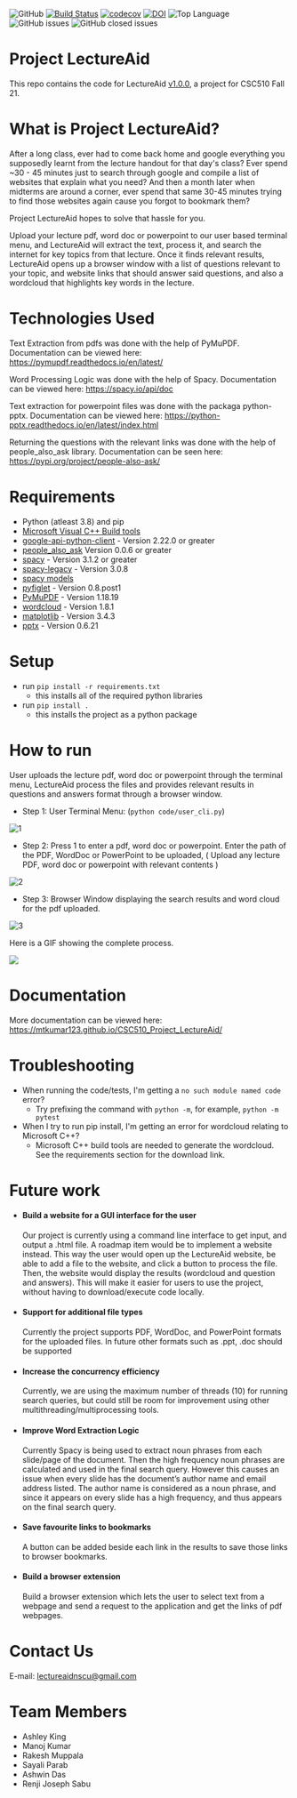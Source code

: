 ![GitHub](https://img.shields.io/github/license/mtkumar123/CSC510_Project_LectureAid)
[![Build Status](https://app.travis-ci.com/mtkumar123/CSC510_Project_LectureAid.svg?branch=main)](https://app.travis-ci.com/mtkumar123/CSC510_Project_LectureAid)
[![codecov](https://codecov.io/gh/mtkumar123/CSC510_Project_LectureAid/branch/main/graph/badge.svg?token=EEGIC8T7QM)](https://codecov.io/gh/mtkumar123/CSC510_Project_LectureAid)
[![DOI](https://zenodo.org/badge/DOI/10.5281/zenodo.5528349.svg)](https://doi.org/10.5281/zenodo.5528349)
![Top Language](https://img.shields.io/github/languages/top/mtkumar123/CSC510_Project_LectureAid)
![GitHub issues](https://img.shields.io/github/issues-raw/mtkumar123/CSC510_Project_LectureAid)
![GitHub closed issues](https://img.shields.io/github/issues-closed-raw/mtkumar123/CSC510_Project_LectureAid)
<!-- ![GitHub forks](https://img.shields.io/github/forks/mtkumar123/CSC510_Project_LectureAid?style=social)
 -->
# Project LectureAid

This repo contains the code for LectureAid [v1.0.0](https://github.com/mtkumar123/CSC510_Project_LectureAid/releases/tag/v1.0.0), a project for CSC510 Fall 21. 

# What is Project LectureAid?

After a long class, ever had to come back home and google everything you supposedly learnt from the lecture handout for that day's class? Ever spend ~30 - 45 minutes just to search through google and compile a list of websites that explain what you need? And then a month later when midterms are around a corner, ever spend that same 30-45 minutes trying to find those websites again cause you forgot to bookmark them? 

Project LectureAid hopes to solve that hassle for you. 

Upload your lecture pdf, word doc or powerpoint to our user based terminal menu, and LectureAid will extract the text, process it, and search the internet for key topics from that lecture. Once it finds relevant results, LectureAid opens up a browser window with a list of questions relevant to your topic, and website links that should answer said questions, and also a wordcloud that highlights key words in the lecture. 

# Technologies Used

Text Extraction from pdfs was done with the help of PyMuPDF. Documentation can be viewed here:
https://pymupdf.readthedocs.io/en/latest/

Word Processing Logic was done with the help of Spacy. Documentation can be viewed here:
https://spacy.io/api/doc

Text extraction for powerpoint files was done with the packaga python-pptx. Documentation can be viewed here: https://python-pptx.readthedocs.io/en/latest/index.html

Returning the questions with the relevant links was done with the help of people_also_ask library. Documentation can be seen here:
https://pypi.org/project/people-also-ask/

# Requirements
- Python (atleast 3.8) and pip
- [Microsoft Visual C++ Build tools](https://visualstudio.microsoft.com/visual-cpp-build-tools/)
- [google-api-python-client](https://github.com/googleapis/google-api-python-client) - Version 2.22.0 or greater
- [people_also_ask](https://pypi.org/project/people-also-ask/) Version 0.0.6 or greater
- [spacy](https://spacy.io/) - Version 3.1.2 or greater
- [spacy-legacy](https://pypi.org/project/spacy-legacy/) - Version 3.0.8
- [spacy models](https://github.com/explosion/spacy-models/releases/download/en_core_web_lg-3.1.0/en_core_web_lg-3.1.0-py3-none-any.whl)
- [pyfiglet](https://pypi.org/project/pyfiglet/0.8.post1/) - Version 0.8.post1
- [PyMuPDF](https://github.com/pymupdf/PyMuPDF) - Version 1.18.19
- [wordcloud](https://pypi.org/project/wordcloud/) - Version 1.8.1
- [matplotlib](https://matplotlib.org/) - Version 3.4.3
- [pptx](https://python-pptx.readthedocs.io/en/latest/index.html) - Version 0.6.21

# Setup

- run `pip install -r requirements.txt`
  - this installs all of the required python libraries
- run `pip install .`
  - this installs the project as a python package

# How to run


User uploads the lecture pdf, word doc or powerpoint through the terminal menu, LectureAid process the files and provides relevant results in questions and answers format through a browser window.

- Step 1: User Terminal Menu: (`python code/user_cli.py`)

![1](https://user-images.githubusercontent.com/89501363/135198847-bf568a48-fa0b-4bfc-9e83-1b793b07d800.PNG)

- Step 2: Press 1 to enter a pdf, word doc or powerpoint. Enter the path of the PDF, WordDoc or PowerPoint to be uploaded, ( Upload any lecture PDF, word doc or powerpoint with relevant contents )

![2](https://user-images.githubusercontent.com/89501363/135198927-2fb98b67-4de8-460f-9f25-100d65dfa310.PNG)

- Step 3: Browser Window displaying the search results and word cloud for the pdf uploaded.

![3](https://user-images.githubusercontent.com/89501363/135200016-e0214363-772d-4e6e-918e-bada1fcdfed3.PNG)

Here is a GIF showing the complete process. 

![](tutorial.gif)

# Documentation

More documentation can be viewed here:
https://mtkumar123.github.io/CSC510_Project_LectureAid/

# Troubleshooting
- When running the code/tests, I'm getting a `no such module named code` error?
  - Try prefixing the command with `python -m`, for example, `python -m pytest`
- When I try to run pip install, I'm getting an error for wordcloud relating to Microsoft C++?
  - Microsoft C++ build tools are needed to generate the wordcloud. See the requirements section for the download link.

# Future work
- #### Build a website for a GUI interface for the user
  Our project is currently using a command line interface to get input, and output a .html file. A roadmap item would be to implement a website   instead. This way the user would open up the LectureAid website, be able to add a file to the website, and click a button to process the file. Then, the website would display the results (wordcloud and question and answers). This will make it easier for users to use the project, without having to download/execute code locally.
  
- #### Support for additional file types
  Currently the project supports PDF, WordDoc, and PowerPoint formats for the uploaded files. In future other formats such as .ppt, .doc should be supported
 
- #### Increase the concurrency efficiency
  Currently, we are using the maximum number of threads (10) for running search queries, but could still be room for improvement using other multithreading/multiprocessing tools.
  
- #### Improve Word Extraction Logic
  Currently Spacy is being used to extract noun phrases from each slide/page of the document. Then the high frequency noun phrases are calculated and used in the final search query. However this causes an issue when every slide has the document’s author name and email address listed. The author name is considered as a noun phrase, and since it appears on every slide has a high frequency, and thus appears on the final search query.

- #### Save favourite links to bookmarks
  A button can be added beside each link in the results to save those links to browser bookmarks.
  
- #### Build a browser extension
  Build a browser extension which lets the user to select text from a webpage and send a request to the application and get the links of pdf webpages.

# Contact Us
   E-mail: lectureaidnscu@gmail.com
   
# Team Members
- Ashley King
- Manoj Kumar
- Rakesh Muppala
- Sayali Parab
- Ashwin Das
- Renji Joseph Sabu

